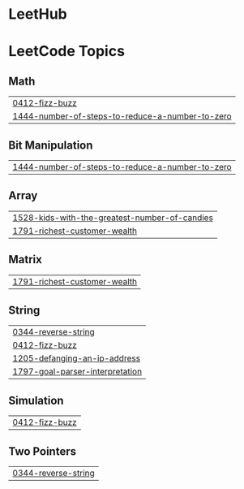 # LeetHub
<!---LeetCode Topics Start-->
# LeetCode Topics
## Math
|  |
| ------- |
| [0412-fizz-buzz](https://github.com/LEVY-007/LeetHub/tree/master/0412-fizz-buzz) |
| [1444-number-of-steps-to-reduce-a-number-to-zero](https://github.com/LEVY-007/LeetHub/tree/master/1444-number-of-steps-to-reduce-a-number-to-zero) |
## Bit Manipulation
|  |
| ------- |
| [1444-number-of-steps-to-reduce-a-number-to-zero](https://github.com/LEVY-007/LeetHub/tree/master/1444-number-of-steps-to-reduce-a-number-to-zero) |
## Array
|  |
| ------- |
| [1528-kids-with-the-greatest-number-of-candies](https://github.com/LEVY-007/LeetHub/tree/master/1528-kids-with-the-greatest-number-of-candies) |
| [1791-richest-customer-wealth](https://github.com/LEVY-007/LeetHub/tree/master/1791-richest-customer-wealth) |
## Matrix
|  |
| ------- |
| [1791-richest-customer-wealth](https://github.com/LEVY-007/LeetHub/tree/master/1791-richest-customer-wealth) |
## String
|  |
| ------- |
| [0344-reverse-string](https://github.com/LEVY-007/LeetHub/tree/master/0344-reverse-string) |
| [0412-fizz-buzz](https://github.com/LEVY-007/LeetHub/tree/master/0412-fizz-buzz) |
| [1205-defanging-an-ip-address](https://github.com/LEVY-007/LeetHub/tree/master/1205-defanging-an-ip-address) |
| [1797-goal-parser-interpretation](https://github.com/LEVY-007/LeetHub/tree/master/1797-goal-parser-interpretation) |
## Simulation
|  |
| ------- |
| [0412-fizz-buzz](https://github.com/LEVY-007/LeetHub/tree/master/0412-fizz-buzz) |
## Two Pointers
|  |
| ------- |
| [0344-reverse-string](https://github.com/LEVY-007/LeetHub/tree/master/0344-reverse-string) |
<!---LeetCode Topics End-->